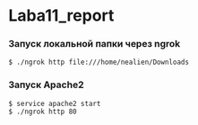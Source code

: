# Laba11_report

### Запуск локальной папки через ngrok
```
$ ./ngrok http file:///home/nealien/Downloads
```
### Запуск Apache2

```
$ service apache2 start
$ ./ngrok http 80
```
